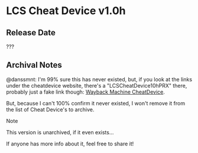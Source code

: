 # LCS Cheat Device v1.0h

## Release Date
???
 
## Archival Notes
@danssmnt: I'm 99% sure this has never existed, but, if you look at the links under the cheatdevice website, there's a "LCSCheatDevice10hPRX" there, probably just a fake link though: [Wayback Machine CheatDevice](https://web.archive.org/web/*/http://cheatdevice.com*).

But, because I can't 100% confirm it never existed, I won't remove it from the list of Cheat Device's to archive.

> [!NOTE]
> This version is unarchived, if it even exists...

If anyone has more info about it, feel free to share it!
